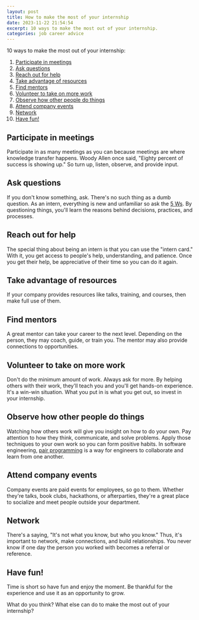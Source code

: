 ```yaml
---
layout: post
title: How to make the most of your internship
date: 2023-11-22 21:54:54
excerpt: 10 ways to make the most out of your internship.
categories: job career advice
---
```


10 ways to make the most out of your internship:

1. [Participate in meetings](#participate-in-meetings)
2. [Ask questions](#ask-questions)
3. [Reach out for help](#reach-out-for-help)
4. [Take advantage of resources](#take-advantage-of-resources)
5. [Find mentors](#find-mentors)
6. [Volunteer to take on more work](#volunteer-to-take-on-more-work)
7. [Observe how other people do things](#observe-how-other-people-do-things)
8. [Attend company events](#attend-company-events)
9. [Network](#network)
10. [Have fun!](#have-fun)

## Participate in meetings

Participate in as many meetings as you can because meetings are where knowledge transfer happens. Woody Allen once said, "Eighty percent of success is showing up." So turn up, listen, observe, and provide input.

## Ask questions

If you don't know something, ask. There's no such thing as a dumb question. As an intern, everything is new and unfamiliar so ask the [5 Ws](https://wikipedia.org/wiki/Five_Ws). By questioning things, you'll learn the reasons behind decisions, practices, and processes.

## Reach out for help

The special thing about being an intern is that you can use the "intern card." With it, you get access to people's help, understanding, and patience. Once you get their help, be appreciative of their time so you can do it again.

## Take advantage of resources

If your company provides resources like talks, training, and courses, then make full use of them.

## Find mentors

A great mentor can take your career to the next level. Depending on the person, they may coach, guide, or train you. The mentor may also provide connections to opportunities.

## Volunteer to take on more work

Don't do the minimum amount of work. Always ask for more. By helping others with their work, they'll teach you and you'll get hands-on experience. It's a win-win situation. What you put in is what you get out, so invest in your internship.

## Observe how other people do things

Watching how others work will give you insight on how to do your own. Pay attention to how they think, communicate, and solve problems. Apply those techniques to your own work so you can form positive habits. In software engineering, [pair programming](https://wikipedia.org/wiki/Pair_programming) is a way for engineers to collaborate and learn from one another.

## Attend company events

Company events are paid events for employees, so go to them. Whether they're talks, book clubs, hackathons, or afterparties, they're a great place to socialize and meet people outside your department.

## Network

There's a saying, "It's not what you know, but who you know." Thus, it's important to network, make connections, and build relationships. You never know if one day the person you worked with becomes a referral or reference.

## Have fun!

Time is short so have fun and enjoy the moment. Be thankful for the experience and use it as an opportunity to grow.

What do you think? What else can do to make the most out of your internship?

